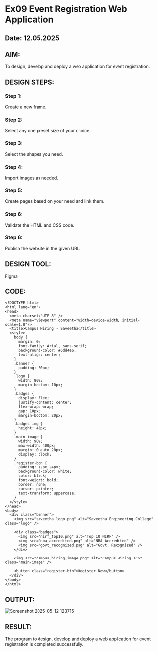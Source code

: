 # Ex09 Event Registration Web Application
## Date: 12.05.2025

## AIM:
To design, develop and deploy a web application for event registration.

## DESIGN STEPS:

### Step 1:
Create a new frame.

### Step 2:
Select any one preset size of your choice.

### Step 3:
Select the shapes you need.

### Step 4:
Import images as needed.

### Step 5:
Create pages based on your need and link them.

### Step 6:

Validate the HTML and CSS code.

### Step 6:

Publish the website in the given URL.

## DESIGN TOOL:
Figma

## CODE:
```
<!DOCTYPE html>
<html lang="en">
<head>
  <meta charset="UTF-8" />
  <meta name="viewport" content="width=device-width, initial-scale=1.0"/>
  <title>Campus Hiring - Saveetha</title>
  <style>
    body {
      margin: 0;
      font-family: Arial, sans-serif;
      background-color: #6dd4e6;
      text-align: center;
    }
    .banner {
      padding: 20px;
    }
    .logo {
      width: 80%;
      margin-bottom: 10px;
    }
    .badges {
      display: flex;
      justify-content: center;
      flex-wrap: wrap;
      gap: 10px;
      margin-bottom: 20px;
    }
    .badges img {
      height: 40px;
    }
    .main-image {
      width: 90%;
      max-width: 400px;
      margin: 0 auto 20px;
      display: block;
    }
    .register-btn {
      padding: 12px 24px;
      background-color: white;
      color: black;
      font-weight: bold;
      border: none;
      cursor: pointer;
      text-transform: uppercase;
    }
  </style>
</head>
<body>
  <div class="banner">
    <img src="saveetha_logo.png" alt="Saveetha Engineering College" class="logo" />
    
    <div class="badges">
      <img src="nirf_top10.png" alt="Top 10 NIRF" />
      <img src="nba_accredited.png" alt="NBA Accredited" />
      <img src="govt_recognized.png" alt="Govt. Recognized" />
    </div>

    <img src="campus_hiring_image.png" alt="Campus Hiring TCS" class="main-image" />

    <button class="register-btn">Register Now</button>
  </div>
</body>
</html>

```

## OUTPUT:
![Screenshot 2025-05-12 123715](https://github.com/user-attachments/assets/a79d709d-63b1-46b2-9846-dae138032392)


## RESULT:
The program to design, develop and deploy a web application for event registration is completed successfully.
